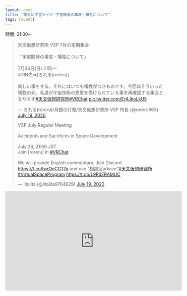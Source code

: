 ```yaml
---
layout: post
title: "第九回宇宙ガイド 宇宙開発の事故・犠牲について"
tags: [event]
---
```


時間: 21:00~

<blockquote class="twitter-tweet" data-theme="dark"><p lang="ja" dir="ltr">天文仮想研究所 VSP 7月の定期集会<br><br>「宇宙開発の事故・犠牲について」<br><br>7月26日(日) 21時～<br>JOIN先⇒[ろれる(roreru)]<br><br>新しい事をする。それにはいつも犠牲がつきものです。今回はそういった犠牲の元、私達が宇宙技術の恩恵を受けられている事を再確認する集会となります<a href="https://twitter.com/hashtag/%E5%A4%A9%E6%96%87%E4%BB%AE%E6%83%B3%E7%A0%94%E7%A9%B6%E6%89%80?src=hash&amp;ref_src=twsrc%5Etfw">#天文仮想研究所</a><a href="https://twitter.com/hashtag/VRChat?src=hash&amp;ref_src=twsrc%5Etfw">#VRChat</a> <a href="https://t.co/Er4JkoLkU5">pic.twitter.com/Er4JkoLkU5</a></p>&mdash; ろれる(roreru)/月鏡の灯篭/天文仮想研究所 VSP 所長 (@roreru963) <a href="https://twitter.com/roreru963/status/1284864351413825538?ref_src=twsrc%5Etfw">July 19, 2020</a></blockquote> <script async src="https://platform.twitter.com/widgets.js" charset="utf-8"></script>

<blockquote class="twitter-tweet" data-theme="dark"><p lang="en" dir="ltr">VSP July Regular Meeting<br><br>Accidents and Sacrifices in Space Development<br><br>July 26, 21:00 JST<br>Join [roreru] in <a href="https://twitter.com/hashtag/VRChat?src=hash&amp;ref_src=twsrc%5Etfw">#VRChat</a><br><br>We will provide English commentary. Join Discord <a href="https://t.co/lwrOnCGT7q">https://t.co/lwrOnCGT7q</a> and use &quot;相談室advice&quot;<a href="https://twitter.com/hashtag/%E5%A4%A9%E6%96%87%E4%BB%AE%E6%83%B3%E7%A0%94%E7%A9%B6%E6%89%80?src=hash&amp;ref_src=twsrc%5Etfw">#天文仮想研究所</a> <a href="https://twitter.com/hashtag/VirtualSpaceProgram?src=hash&amp;ref_src=twsrc%5Etfw">#VirtualSpaceProgram</a> <a href="https://t.co/L9RdERAMUC">https://t.co/L9RdERAMUC</a></p>&mdash; litalita (@litalita9764629) <a href="https://twitter.com/litalita9764629/status/1284963003050258434?ref_src=twsrc%5Etfw">July 19, 2020</a></blockquote> <script async src="https://platform.twitter.com/widgets.js" charset="utf-8"></script>

<div class="youtube">
  <iframe width="560" height="315" src="https://www.youtube.com/embed/aAwU1NjAZ4M" frameborder="0" allow="accelerometer; autoplay; encrypted-media; gyroscope; picture-in-picture" allowfullscreen></iframe>
</div>
